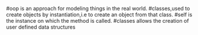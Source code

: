 #oop is an approach for  modeling things in the real world.
#classes,used to create objects by instantiation,i.e to create an object from that class.
#self is the instance on which the method is called.
#classes allows the creation of user defined data structures
